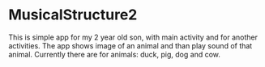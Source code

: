 # MusicalStructure2
This is simple app for my 2 year old son, with main activity and for another activities.
The app shows image of an animal and than play sound of that animal.
Currently there are for animals: duck, pig, dog and cow.
